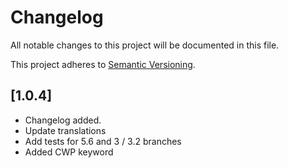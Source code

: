 # Changelog

All notable changes to this project will be documented in this file.

This project adheres to [Semantic Versioning](http://semver.org/).

## [1.0.4]

* Changelog added.
* Update translations
* Add tests for 5.6 and 3 / 3.2 branches
* Added CWP keyword